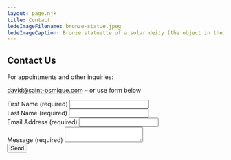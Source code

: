 ```yaml
---
layout: page.njk
title: Contact
ledeImageFilename: bronze-statue.jpeg
ledeImageCaption: Bronze statuette of a solar deity (the object in their left hand may be an incense box) Etruscan 3rd-2nd century BCE
---
```

## Contact Us
For appointments and other inquiries:

david@saint-osmique.com – or use form below
<!-- Begin Mailchimp Signup Form -->
<div id="mc_embed_signup">
    <form action="https://saint-osmique.us9.list-manage.com/subscribe/post?u=c23a83a507eb76149b1e93447&amp;id=cc658b23b9&amp;f_id=006130e1f0" method="post" id="mc-embedded-subscribe-form" name="mc-embedded-subscribe-form" class="validate" target="_blank" novalidate>
        <div id="mc_embed_signup_scroll">
<div class="form-names">
  <div class="mc-field-group">
    <label for="mce-FNAME">First Name  <span class="required">(required)</label>
    <input type="text" value="" name="FNAME" class="" id="mce-FNAME">
    <span id="mce-FNAME-HELPERTEXT" class="helper_text"></span>
  </div>
  <div class="mc-field-group">
    <label for="mce-LNAME">Last Name  <span class="required">(required)</label>
    <input type="text" value="" name="LNAME" class="" id="mce-LNAME">
    <span id="mce-LNAME-HELPERTEXT" class="helper_text"></span>
  </div>
</div>
<div class="mc-field-group">
	<label for="mce-EMAIL">Email Address  <span class="required">(required)
</label>
	<input type="email" value="" name="EMAIL" class="required email" id="mce-EMAIL" required>
	<span id="mce-EMAIL-HELPERTEXT" class="helper_text"></span>
</div>
<div class="mc-field-group">
	<label for="mce-MMERGE6">Message  <span class="required">(required)</label>
	<textarea type="text" value="" name="MSG" class="" id="mce-MSG" required="" aria-required="true"></textarea>
	<span id="mce-MMERGE6-HELPERTEXT" class="helper_text"></span>
</div>
	<div id="mce-responses" class="clear foot">
		<div class="response" id="mce-error-response" style="display:none"></div>
		<div class="response" id="mce-success-response" style="display:none"></div>
	</div>    <!-- real people should not fill this in and expect good things - do not remove this or risk form bot signups-->
    <div style="position: absolute; left: -5000px;" aria-hidden="true"><input type="text" name="b_c23a83a507eb76149b1e93447_cc658b23b9" tabindex="-1" value=""></div>
        <div class="optionalParent">
            <div class="clear foot">
                <input type="submit" value="Send" name="subscribe" id="mc-embedded-subscribe" class="button">
                <!-- <p class="brandingLogo"><a href="http://eepurl.com/itteGw" title="Mailchimp - email marketing made easy and fun"><img src="https://eep.io/mc-cdn-images/template_images/branding_logo_text_dark_dtp.svg"></a></p> -->
            </div>
        </div>
    </div>
</form>
</div>
<script type='text/javascript' src='//s3.amazonaws.com/downloads.mailchimp.com/js/mc-validate.js'></script><script type='text/javascript'>(function($) {window.fnames = new Array(); window.ftypes = new Array();fnames[0]='EMAIL';ftypes[0]='email';fnames[1]='FNAME';ftypes[1]='text';fnames[2]='LNAME';ftypes[2]='text';fnames[3]='ADDRESS';ftypes[3]='address';fnames[4]='PHONE';ftypes[4]='phone';fnames[5]='BIRTHDAY';ftypes[5]='birthday';fnames[6]='MMERGE6';ftypes[6]='text';}(jQuery));var $mcj = jQuery.noConflict(true);</script>
<!--End mc_embed_signup-->